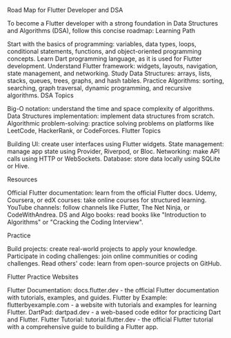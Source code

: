 Road Map for Flutter Developer and DSA

To become a Flutter developer with a strong foundation in Data Structures and Algorithms (DSA), follow this concise roadmap:
Learning Path

 Start with the basics of programming: variables, data types, loops, conditional statements, functions, and object-oriented programming concepts.
 Learn Dart programming language, as it is used for Flutter development.
 Understand Flutter framework: widgets, layouts, navigation, state management, and networking.
 Study Data Structures: arrays, lists, stacks, queues, trees, graphs, and hash tables.
 Practice Algorithms: sorting, searching, graph traversal, dynamic programming, and recursive algorithms.
DSA Topics

 Big-O notation: understand the time and space complexity of algorithms.
 Data Structures implementation: implement data structures from scratch.
 Algorithmic problem-solving: practice solving problems on platforms like LeetCode, HackerRank, or CodeForces.
Flutter Topics

 Building UI: create user interfaces using Flutter widgets.
 State management: manage app state using Provider, Riverpod, or Bloc.
 Networking: make API calls using HTTP or WebSockets.
 Database: store data locally using SQLite or Hive.

Resources

 Official Flutter documentation: learn from the official Flutter docs.
 Udemy, Coursera, or edX courses: take online courses for structured learning.
 YouTube channels: follow channels like Flutter, The Net Ninja, or CodeWithAndrea.
 DS and Algo books: read books like "Introduction to Algorithms" or "Cracking the Coding Interview".

Practice

 Build projects: create real-world projects to apply your knowledge.
 Participate in coding challenges: join online communities or coding challenges.
 Read others' code: learn from open-source projects on GitHub.

Flutter Practice Websites

 Flutter Documentation: docs.flutter.dev - the official Flutter documentation with tutorials, examples, and guides.
 Flutter by Example: flutterbyexample.com - a website with tutorials and examples for learning Flutter.
 DartPad: dartpad.dev - a web-based code editor for practicing Dart and Flutter.
 Flutter Tutorial: tutorial.flutter.dev - the official Flutter tutorial with a comprehensive guide to building a Flutter app.
